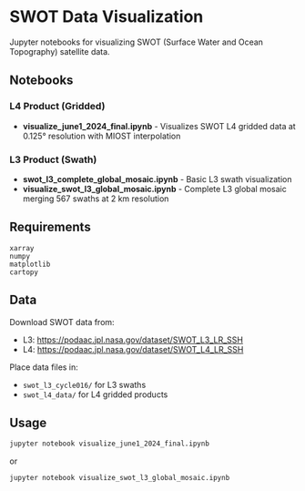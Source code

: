 # SWOT Data Visualization

Jupyter notebooks for visualizing SWOT (Surface Water and Ocean Topography) satellite data.

## Notebooks

### L4 Product (Gridded)
- **visualize_june1_2024_final.ipynb** - Visualizes SWOT L4 gridded data at 0.125° resolution with MIOST interpolation

### L3 Product (Swath)
- **swot_l3_complete_global_mosaic.ipynb** - Basic L3 swath visualization
- **visualize_swot_l3_global_mosaic.ipynb** - Complete L3 global mosaic merging 567 swaths at 2 km resolution

## Requirements

```
xarray
numpy
matplotlib
cartopy
```

## Data

Download SWOT data from:
- L3: https://podaac.jpl.nasa.gov/dataset/SWOT_L3_LR_SSH
- L4: https://podaac.jpl.nasa.gov/dataset/SWOT_L4_LR_SSH

Place data files in:
- `swot_l3_cycle016/` for L3 swaths
- `swot_l4_data/` for L4 gridded products

## Usage

```bash
jupyter notebook visualize_june1_2024_final.ipynb
```

or

```bash
jupyter notebook visualize_swot_l3_global_mosaic.ipynb
```
